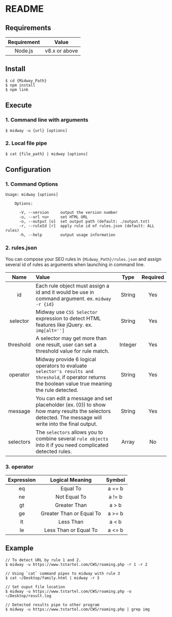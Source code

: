 # README

## Requirements

Requirement|Value|
:---:|:---:|
Node.js| v8.x or above |

## Install

    $ cd {Midway_Path}
    $ npm install
    $ npm link

## Execute

### 1. Command line with arguments

    $ midway -u {url} [options]

### 2. Local file pipe

    $ cat {file_path} | midway [options]

## Configuration

### 1. Command Options
    
    Usage: midway [options]
      
        Options:
      
          -V, --version     output the version number
          -u, --url <u>     set HTML URL
          -o, --output [o]  set output path (default: ./output.txt)
          -r, --ruleId [r]  apply rule id of rules.json (default: ALL rules)
          -h, --help        output usage information

### 2. rules.json

You can compose your SEO rules in `{Midway_Path}/rules.json` and assign several id of rules as arguments when launching in command line.

Name|Value|Type|Required
:---:|:---|:---:|:---:|
 id | Each rule object must assign a id and it would be use in command argument. ex. `midway -r {id}` | String | Yes |
 selector | Midway use `CSS Selector` expression to detect HTML features like jQuery. ex. `img[alt='']` | String | Yes |
 threshold | A selector may get more than one result, user can set a threshold value for rule match.  | Integer | Yes | 
 operator | Midway provide 6 logical operators to evaluate `selector's results and threshold`, if operator returns the boolean value true meaning the rule detected.  | String | Yes |  operator | Midway provide 6 logical operators to evaluate selector's results and threshold, if operator returns the boolean value true meaning the rule detected.  | String | Yes | 
 message | You can edit a message and set placeholder (ex. {0}) to show how many results the selectors detected. The message will write into the final output.  | String | Yes |  operator | Midway provide 6 logical operators to evaluate selector's results and threshold, if operator returns the boolean value true meaning the rule detected.  | String | Yes | 
 selectors | The `selectors` allows you to combine several `rule objects` into it if you need complicated detected rules.  | Array | No |  
 
### 3. operator

Expression|Logical Meaning|Symbol|
:---:|:---:|:---:|
eq | Equal To | a == b |
ne | Not Equal To | a != b |
gt | Greater Than  | a > b |
ge | Greater Than or Equal To | a >= b |
lt | Less Than | a < b |
le | Less Than or Equal To | a <= b |
  
 
## Example

    // To detect URL by rule 1 and 2. 
    $ midway -u https://www.tstartel.com/CWS/roaming.php -r 1 -r 2
        
    // Using `cat` command pipes to midway with rule 3     
    $ cat ~/Desktop/family.html | midway -r 3
    
    // Set ouput file location
    $ midway -u https://www.tstartel.com/CWS/roaming.php -o ~/Desktop/result.log
    
    // Detected results pipe to other program
    $ midway -u https://www.tstartel.com/CWS/roaming.php | grep img 